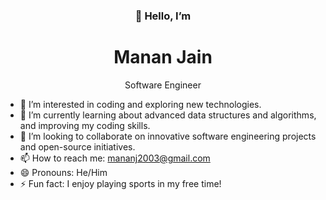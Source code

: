 <h3 align="center">👋 Hello, I’m </h3>
<h1 align="center">Manan Jain </h1>

<p align="center">Software Engineer</p>

- 👀 I’m interested in coding and exploring new technologies.
- 🌱 I’m currently learning about advanced data structures and algorithms, and improving my coding skills.
- 💞️ I’m looking to collaborate on innovative software engineering projects and open-source initiatives.
- 📫 How to reach me: mananj2003@gmail.com
- 😄 Pronouns: He/Him
- ⚡ Fun fact: I enjoy playing sports in my free time!
